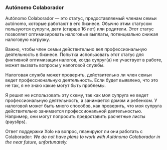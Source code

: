 ### Autónomo Colaborador

Autónomo Colaborador — это статус, предоставляемый членам семьи autónomo, которые работают в его бизнесе. Обычно
этим статусом пользуются супруги, дети (старше 16 лет) или родители. Этот статус позволяет оптимизировать налоговые
выплаты, потенциально снижая налоговую нагрузку.

Важно, чтобы член семьи действительно вел профессиональную деятельность в бизнесе. Попытка использовать этот статус
для фиктивной оптимизации налогов, когда супруг(а) не участвует в работе, может вызвать вопросы у налоговой службы.

Налоговая служба может проверить, действительно ли член семьи ведет профессиональную деятельность. Если будет
выявлено, что это не так, я не знаю какие могут быть проблемы.

Я решил не использовать эту схему, так как моя супруга не ведет профессиональную деятельность, а занимается домом и
ребенком. У налоговой может быть много способов, как проверить, что моя супруга действительно занимается
профессиональной деятельностью. Например, они могут попросить предоставить расчетные листы (payslips).

Ответ поддержки Xolo на вопрос, планируют ли они работать с Colaborador: _We do not have plans to work with Autónomo
Colaborador in the near future, unfortunately._

